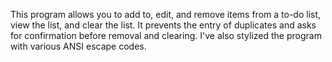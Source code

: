 This program allows you to add to, edit, and remove items from a to-do list, view the list,  and clear the list. It prevents the entry of duplicates and asks for confirmation before removal and clearing. I've also stylized the program with various ANSI escape codes. 